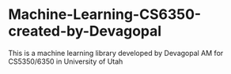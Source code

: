 # Machine-Learning-CS6350-created-by-Devagopal
This is a machine learning library developed by Devagopal AM for CS5350/6350 in University of Utah
